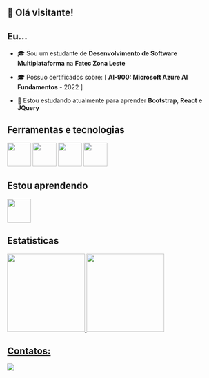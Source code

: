 ## 👋 Olá visitante!

## Eu... ##

- 🎓 Sou um estudante de **Desenvolvimento de Software Multiplataforma** na **Fatec Zona Leste**
- 🎓 Possuo certificados sobre:
[
          **AI-900: Microsoft Azure AI Fundamentos** - 2022
]

- 🤔 Estou estudando atualmente para aprender **Bootstrap**, **React** e **JQuery**



## Ferramentas e tecnologias

<img src="https://cdn.jsdelivr.net/gh/devicons/devicon@latest/icons/html5/html5-original.svg" style="width: 55px; height: 55px;" /> <img src="https://cdn.jsdelivr.net/gh/devicons/devicon@latest/icons/css3/css3-original-wordmark.svg"  style="width: 55px; height: 55px;" />
<img src="https://cdn.jsdelivr.net/gh/devicons/devicon@latest/icons/javascript/javascript-original.svg" style="width: 55px; height: 55px;" />
<img src="https://cdn.jsdelivr.net/gh/devicons/devicon@latest/icons/java/java-original-wordmark.svg" style="width: 55px; height: 55px;" />
          

## Estou aprendendo

<img src="https://cdn.jsdelivr.net/gh/devicons/devicon@latest/icons/bootstrap/bootstrap-original-wordmark.svg"  style="width: 55px; height: 55px;"/>

## Estatisticas

<div>
<a href="https://github.com/israelsouza">
<img loading="lazy" height="180em" src="https://github-readme-stats.vercel.app/api/top-langs/?username=israelsouza&layout=compact&langs_count=7&theme=dracula"/>
<img loading="lazy" height="180em" src="https://github-readme-stats.vercel.app/api?username=israelsouza&show_icons=true&theme=dracula&include_all_commits=true&count_private=true"/>
</div>

## Contatos:

<div>
<a href="https://www.linkedin.com/in/israel-souza-lima" target="_blank"><img loading="lazy" src="https://img.shields.io/badge/-LinkedIn-%230077B5?style=for-the-badge&logo=linkedin&logoColor=white" target="_blank"></a>   
</div>
